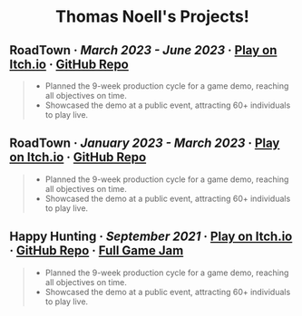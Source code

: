 <h1 align="center">Thomas Noell's Projects!</h1>

<h2>
  <strong>RoadTown</strong> · <em>March 2023 - June 2023</em> · 
  <a href="https://officialthomas.itch.io/bouncybear">Play on Itch.io</a> ·
  <a href="https://github.com/OfficialThomas/Bouncy-Bear-Game">GitHub Repo</a>
</h2>

> - Planned the 9-week production cycle for a game demo, reaching all objectives on time. 
> - Showcased the demo at a public event, attracting 60+ individuals to play live.

<h2>
  <strong>RoadTown</strong> · <em>January 2023 - March 2023</em> · 
  <a href="https://officialthomas.itch.io/roadtown-usa">Play on Itch.io</a> ·
  <a href="https://github.com/OfficialThomas/CMPM-171-GROUP-20">GitHub Repo</a>
</h2>

> - Planned the 9-week production cycle for a game demo, reaching all objectives on time. 
> - Showcased the demo at a public event, attracting 60+ individuals to play live.

<h2>
  <strong>Happy Hunting</strong> · <em>September 2021</em> · 
  <a href="https://jonahrobot.itch.io/happyhunting">Play on Itch.io</a> ·
  <a href="https://github.com/OfficialThomas/HappyHunting">GitHub Repo</a> · 
  <a href="https://itch.io/jam/microgame-jam-2021">Full Game Jam</a>
</h2>

> - Planned the 9-week production cycle for a game demo, reaching all objectives on time. 
> - Showcased the demo at a public event, attracting 60+ individuals to play live.




